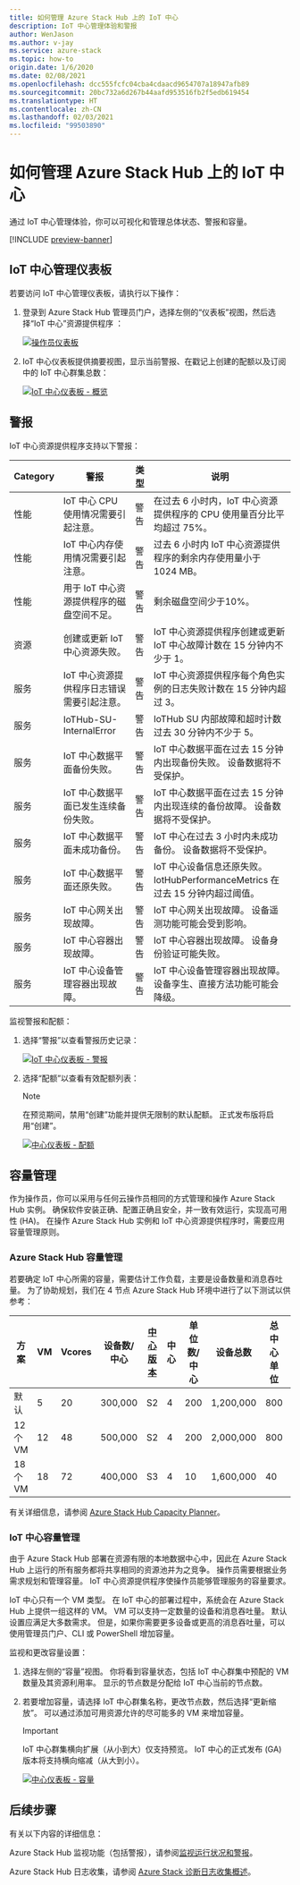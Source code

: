 ```yaml
---
title: 如何管理 Azure Stack Hub 上的 IoT 中心
description: IoT 中心管理体验和警报
author: WenJason
ms.author: v-jay
ms.service: azure-stack
ms.topic: how-to
origin.date: 1/6/2020
ms.date: 02/08/2021
ms.openlocfilehash: dcc555fcfc04cba4cdaacd9654707a18947afb89
ms.sourcegitcommit: 20bc732a6d267b44aafd953516fb2f5edb619454
ms.translationtype: HT
ms.contentlocale: zh-CN
ms.lasthandoff: 02/03/2021
ms.locfileid: "99503890"
---
```

# <a name="how-to-manage-iot-hub-on-azure-stack-hub"></a>如何管理 Azure Stack Hub 上的 IoT 中心

通过 IoT 中心管理体验，你可以可视化和管理总体状态、警报和容量。

[!INCLUDE [preview-banner](../includes/iot-hub-preview.md)]

## <a name="iot-hub-management-dashboard"></a>IoT 中心管理仪表板

若要访问 IoT 中心管理仪表板，请执行以下操作：

1. 登录到 Azure Stack Hub 管理员门户，选择左侧的“仪表板”视图，然后选择“IoT 中心”资源提供程序 ：

   [![操作员仪表板](media\iot-hub-rp-manage\dashboard.png)](media\iot-hub-rp-manage-capacity\dashboard.png#lightbox)

2. IoT 中心仪表板提供摘要视图，显示当前警报、在戳记上创建的配额以及订阅中的 IoT 中心群集总数： 

   [![IoT 中心仪表板 - 概览](media\iot-hub-rp-manage\dashboard-rp-iot-hub-overview.png)](media\iot-hub-rp-manage-capacity\dashboard-rp-iot-hub-overview.png#lightbox)

## <a name="alerts"></a>警报

IoT 中心资源提供程序支持以下警报：

|Category|警报|类型|说明|
|-|-|-|-|
|性能|IoT 中心 CPU 使用情况需要引起注意。|警告|在过去 6 小时内，IoT 中心资源提供程序的 CPU 使用量百分比平均超过 75%。|
|性能|IoT 中心内存使用情况需要引起注意。|警告|过去 6 小时内 IoT 中心资源提供程序的剩余内存使用量小于 1024 MB。|
|性能|用于 IoT 中心资源提供程序的磁盘空间不足。|警告|剩余磁盘空间少于10%。|
|资源|创建或更新 IoT 中心资源失败。|警告|IoT 中心资源提供程序创建或更新 IoT 中心故障计数在 15 分钟内不少于 1。|
|服务|IoT 中心资源提供程序日志错误需要引起注意。|警告|IoT 中心资源提供程序每个角色实例的日志失败计数在 15 分钟内超过 3。|
|服务|IoTHub-SU-InternalError|警告|IoTHub SU 内部故障和超时计数过去 30 分钟内不少于 5。|
|服务|IoT 中心数据平面备份失败。|警告|IoT 中心数据平面在过去 15 分钟内出现备份失败。 设备数据将不受保护。|
|服务|IoT 中心数据平面已发生连续备份失败。|警告|IoT 中心数据平面在过去 15 分钟内出现连续的备份故障。 设备数据将不受保护。|
|服务|IoT 中心数据平面未成功备份。|警告|IoT 中心在过去 3 小时内未成功备份。 设备数据将不受保护。|
|服务|IoT 中心数据平面还原失败。|警告|IoT 中心设备信息还原失败。 IotHubPerformanceMetrics 在过去 15 分钟内超过阈值。|
|服务|IoT 中心网关出现故障。|警告|IoT 中心网关出现故障。 设备遥测功能可能会受到影响。|
|服务|IoT 中心容器出现故障。|警告|IoT 中心容器出现故障。 设备身份验证可能失败。 |
|服务|IoT 中心设备管理容器出现故障。|警告|IoT 中心设备管理容器出现故障。 设备孪生、直接方法功能可能会降级。|

监视警报和配额：

1. 选择“警报”以查看警报历史记录： 
 
   [![IoT 中心仪表板 - 警报](media\iot-hub-rp-manage\dashboard-rp-iot-hub-alerts.png)](media\iot-hub-rp-manage-capacity\dashboard-rp-iot-hub-alerts.png#lightbox)  

2. 选择“配额”以查看有效配额列表：  

   > [!NOTE]
   > 在预览期间，禁用“创建”功能并提供无限制的默认配额。 正式发布版将启用“创建”。

   [![中心仪表板 - 配额](media\iot-hub-rp-manage\dashboard-rp-iot-hub-quotas.png)](media\iot-hub-rp-manage-capacity\dashboard-rp-iot-hub-quotas.png#lightbox) 

## <a name="capacity-management"></a>容量管理

作为操作员，你可以采用与任何云操作员相同的方式管理和操作 Azure Stack Hub 实例。 确保软件安装正确、配置正确且安全，并一致有效运行，实现高可用性 (HA)。 在操作 Azure Stack Hub 实例和 IoT 中心资源提供程序时，需要应用容量管理原则。

### <a name="azure-stack-hub-capacity-management"></a>Azure Stack Hub 容量管理

若要确定 IoT 中心所需的容量，需要估计工作负载，主要是设备数量和消息吞吐量。 为了协助规划，我们在 4 节点 Azure Stack Hub 环境中进行了以下测试以供参考：

| 方案 | VM | Vcores | 设备数/中心 | [中心版本](https://azure.cn/pricing/details/iot-hub) | 中心 | 单位数/中心 | 设备总数 | 总中心单位 | 数百万条消息/天 |
|----------|---------------|------------------|-----------------------|-------------------|-|-|-|-|-|
|默认|5|20|300,000|S2|4|200|1,200,000|800|4,800|
|12 个 VM|12|48|500,000|S2|4|200|2,000,000|800|4,800|
|18 个 VM|18|72|400,000|S3|4|10|1,600,000|40|12,000|

有关详细信息，请参阅 [Azure Stack Hub Capacity Planner](azure-stack-capacity-planner.md)。

### <a name="iot-hub-capacity-management"></a>IoT 中心容量管理

由于 Azure Stack Hub 部署在资源有限的本地数据中心中，因此在 Azure Stack Hub 上运行的所有服务都将共享相同的资源池并为之竞争。 操作员需要根据业务需求规划和管理容量。 IoT 中心资源提供程序使操作员能够管理服务的容量要求。

IoT 中心只有一个 VM 类型。 在 IoT 中心的部署过程中，系统会在 Azure Stack Hub 上提供一组这样的 VM。 VM 可以支持一定数量的设备和消息吞吐量。 默认设置应满足大多数需求。 但是，如果你需要更多设备或更高的消息吞吐量，可以使用管理员门户、CLI 或 PowerShell 增加容量。 

监视和更改容量设置：

1. 选择左侧的“容量”视图。 你将看到容量状态，包括 IoT 中心群集中预配的 VM 数量及其资源利用率。 显示的节点数是分配给 IoT 中心当前的节点数。 

2. 若要增加容量，请选择 IoT 中心群集名称，更改节点数，然后选择“更新缩放”。 可以通过添加可用资源允许的尽可能多的 VM 来增加容量。

   > [!IMPORTANT]
   > IoT 中心群集横向扩展（从小到大）仅支持预览。 IoT 中心的正式发布 (GA) 版本将支持横向缩减（从大到小）。

   [![中心仪表板 - 容量](media\iot-hub-rp-manage\dashboard-rp-iot-hub-capacity.png)](media\iot-hub-rp-manage-capacity\dashboard-rp-iot-hub-capacity.png#lightbox)


## <a name="next-steps"></a>后续步骤

有关以下内容的详细信息：

Azure Stack Hub 监视功能（包括警报），请参阅[监视运行状况和警报](azure-stack-monitor-health.md)。

Azure Stack Hub 日志收集，请参阅 [Azure Stack 诊断日志收集概述](./diagnostic-log-collection.md)。